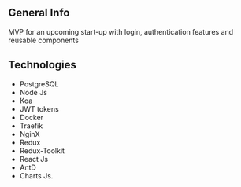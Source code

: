 ## General Info
MVP  for an upcoming start-up with login, authentication features and reusable components 

## Technologies
* PostgreSQL
* Node Js
* Koa
* JWT tokens
* Docker
* Traefik
* NginX
* Redux
* Redux-Toolkit
* React Js
* AntD
* Charts Js.
